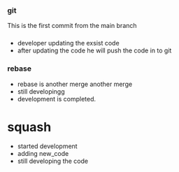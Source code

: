 ### git

This is the first commit from the main branch

###

*   developer updating the exsist code
*   after updating the code he will push the code in to git
### rebase

*  rebase is another merge another merge
*  still developingg
* development is completed.

#  squash

*  started development
*  adding new_code
*  still developing the code 